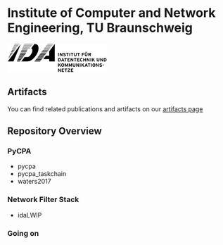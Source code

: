 # Institute of Computer and Network Engineering,  TU Braunschweig

![IDA Logo](/images/IDA-Logo-de.png)

## Artifacts

You can find related publications and artifacts on our [artifacts page](https://www.ida.ing.tu-bs.de/en/artifacts)

## Repository Overview

### PyCPA

* pycpa
* pycpa_taskchain
* waters2017

### Network Filter Stack

* idaLWIP

### Going on
